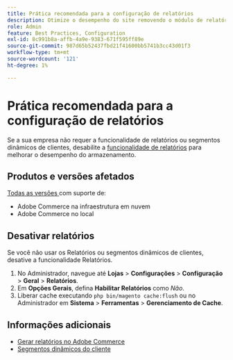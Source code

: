```yaml
---
title: Prática recomendada para a configuração de relatórios
description: Otimize o desempenho do site removendo o módulo de relatórios se não estiver sendo usado.
role: Admin
feature: Best Practices, Configuration
exl-id: 8c991b8a-affb-4a9e-9383-671f595ff89e
source-git-commit: 987d65b52437fbd21f41600bb5741b3cc43d01f3
workflow-type: tm+mt
source-wordcount: '121'
ht-degree: 1%

---
```


# Prática recomendada para a configuração de relatórios

Se a sua empresa não requer a funcionalidade de relatórios ou segmentos dinâmicos de clientes, desabilite a [funcionalidade de relatórios](https://experienceleague.adobe.com/en/docs/commerce-admin/config/general/reports) para melhorar o desempenho do armazenamento.

## Produtos e versões afetados

[Todas as versões ](../../../release/versions.md) com suporte de:

- Adobe Commerce na infraestrutura em nuvem
- Adobe Commerce no local

## Desativar relatórios

Se você não usar os Relatórios ou segmentos dinâmicos de clientes, desative a funcionalidade Relatórios.

1. No Administrador, navegue até **Lojas** > **Configurações** > **Configuração** > **Geral** > **Relatórios**.
1. Em **Opções Gerais**, defina **Habilitar Relatórios** como *Não*.
1. Liberar cache executando `php bin/magento cache:flush` ou no Administrador em **Sistema** > **Ferramentas** > **Gerenciamento de Cache**.

## Informações adicionais

- [Gerar relatórios no Adobe Commerce](https://experienceleague.adobe.com/en/docs/commerce-admin/start/reporting/reports-menu)
- [Segmentos dinâmicos do cliente](https://experienceleague.adobe.com/en/docs/commerce-admin/customers/segments/customer-segments)
